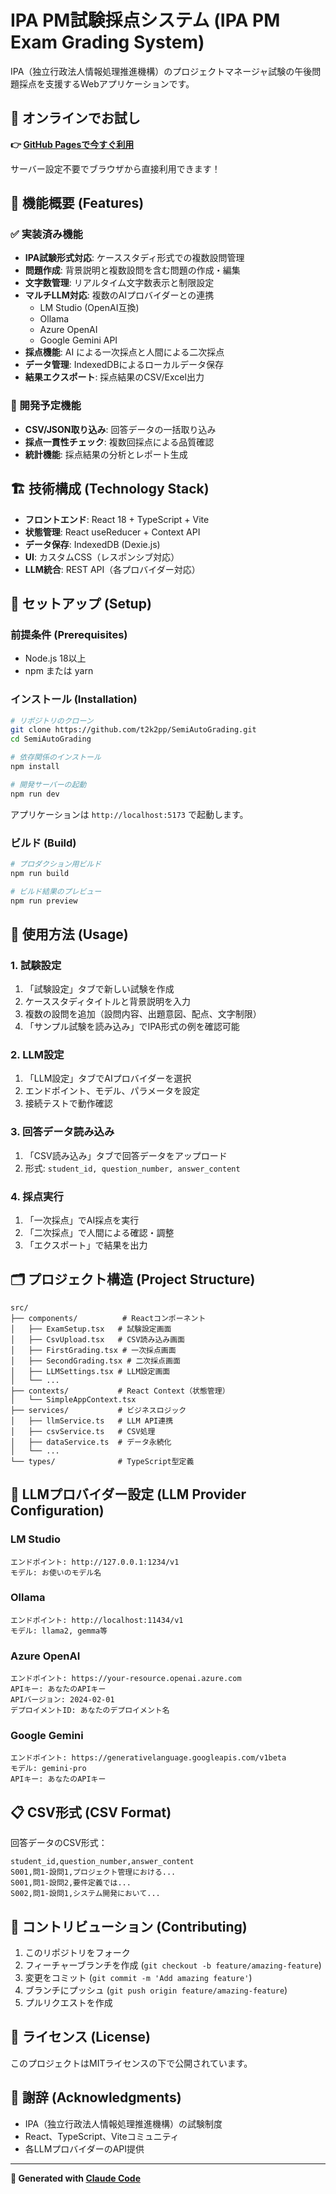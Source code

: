 # IPA PM試験採点システム (IPA PM Exam Grading System)

IPA（独立行政法人情報処理推進機構）のプロジェクトマネージャ試験の午後問題採点を支援するWebアプリケーションです。

## 🚀 **オンラインでお試し**
**👉 [GitHub Pagesで今すぐ利用](https://t2k2pp.github.io/SemiAutoGrading/)**

サーバー設定不要でブラウザから直接利用できます！

## 🎯 機能概要 (Features)

### ✅ 実装済み機能
- **IPA試験形式対応**: ケーススタディ形式での複数設問管理
- **問題作成**: 背景説明と複数設問を含む問題の作成・編集
- **文字数管理**: リアルタイム文字数表示と制限設定
- **マルチLLM対応**: 複数のAIプロバイダーとの連携
  - LM Studio (OpenAI互換)
  - Ollama
  - Azure OpenAI
  - Google Gemini API
- **採点機能**: AI による一次採点と人間による二次採点
- **データ管理**: IndexedDBによるローカルデータ保存
- **結果エクスポート**: 採点結果のCSV/Excel出力

### 🚧 開発予定機能
- **CSV/JSON取り込み**: 回答データの一括取り込み
- **採点一貫性チェック**: 複数回採点による品質確認
- **統計機能**: 採点結果の分析とレポート生成

## 🏗️ 技術構成 (Technology Stack)

- **フロントエンド**: React 18 + TypeScript + Vite
- **状態管理**: React useReducer + Context API
- **データ保存**: IndexedDB (Dexie.js)
- **UI**: カスタムCSS（レスポンシブ対応）
- **LLM統合**: REST API（各プロバイダー対応）

## 🚀 セットアップ (Setup)

### 前提条件 (Prerequisites)
- Node.js 18以上
- npm または yarn

### インストール (Installation)

```bash
# リポジトリのクローン
git clone https://github.com/t2k2pp/SemiAutoGrading.git
cd SemiAutoGrading

# 依存関係のインストール
npm install

# 開発サーバーの起動
npm run dev
```

アプリケーションは `http://localhost:5173` で起動します。

### ビルド (Build)

```bash
# プロダクション用ビルド
npm run build

# ビルド結果のプレビュー
npm run preview
```

## 📖 使用方法 (Usage)

### 1. 試験設定
1. 「試験設定」タブで新しい試験を作成
2. ケーススタディタイトルと背景説明を入力
3. 複数の設問を追加（設問内容、出題意図、配点、文字制限）
4. 「サンプル試験を読み込み」でIPA形式の例を確認可能

### 2. LLM設定
1. 「LLM設定」タブでAIプロバイダーを選択
2. エンドポイント、モデル、パラメータを設定
3. 接続テストで動作確認

### 3. 回答データ読み込み
1. 「CSV読み込み」タブで回答データをアップロード
2. 形式: `student_id, question_number, answer_content`

### 4. 採点実行
1. 「一次採点」でAI採点を実行
2. 「二次採点」で人間による確認・調整
3. 「エクスポート」で結果を出力

## 🗂️ プロジェクト構造 (Project Structure)

```
src/
├── components/          # Reactコンポーネント
│   ├── ExamSetup.tsx   # 試験設定画面
│   ├── CsvUpload.tsx   # CSV読み込み画面
│   ├── FirstGrading.tsx # 一次採点画面
│   ├── SecondGrading.tsx # 二次採点画面
│   ├── LLMSettings.tsx # LLM設定画面
│   └── ...
├── contexts/           # React Context（状態管理）
│   └── SimpleAppContext.tsx
├── services/           # ビジネスロジック
│   ├── llmService.ts   # LLM API連携
│   ├── csvService.ts   # CSV処理
│   ├── dataService.ts  # データ永続化
│   └── ...
└── types/              # TypeScript型定義
```

## 🔧 LLMプロバイダー設定 (LLM Provider Configuration)

### LM Studio
```
エンドポイント: http://127.0.0.1:1234/v1
モデル: お使いのモデル名
```

### Ollama
```
エンドポイント: http://localhost:11434/v1
モデル: llama2, gemma等
```

### Azure OpenAI
```
エンドポイント: https://your-resource.openai.azure.com
APIキー: あなたのAPIキー
APIバージョン: 2024-02-01
デプロイメントID: あなたのデプロイメント名
```

### Google Gemini
```
エンドポイント: https://generativelanguage.googleapis.com/v1beta
モデル: gemini-pro
APIキー: あなたのAPIキー
```

## 📋 CSV形式 (CSV Format)

回答データのCSV形式：

```csv
student_id,question_number,answer_content
S001,問1-設問1,プロジェクト管理における...
S001,問1-設問2,要件定義では...
S002,問1-設問1,システム開発において...
```

## 🤝 コントリビューション (Contributing)

1. このリポジトリをフォーク
2. フィーチャーブランチを作成 (`git checkout -b feature/amazing-feature`)
3. 変更をコミット (`git commit -m 'Add amazing feature'`)
4. ブランチにプッシュ (`git push origin feature/amazing-feature`)
5. プルリクエストを作成

## 📄 ライセンス (License)

このプロジェクトはMITライセンスの下で公開されています。

## 🙏 謝辞 (Acknowledgments)

- IPA（独立行政法人情報処理推進機構）の試験制度
- React、TypeScript、Viteコミュニティ
- 各LLMプロバイダーのAPI提供

---

**🤖 Generated with [Claude Code](https://claude.ai/code)**